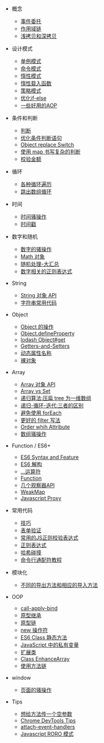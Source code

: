 - 概念

  - [事件委托](javascript/Event-delegation.md)
  - [作用域链](javascript/scope-chain.md)
  - [浅拷贝和深拷贝](javascript/Shallow-and-deep-copy.md)

- 设计模式

  <!-- - [IIFE](javascript/js-iife.md) -->
  - [单例模式](javascript/SingleTon-mode.md)
  - [命令模式](javascript/DesignPattern/Command-mode.md)
  - [惰性模式](javascript/DesignPattern/inertia-mode.md)
  - [惰性载入函数](javascript/lazy-load-func.md)
  - [策略模式](javascript/strategy-pattern.md)
  - [优化if-else](javascript/optimize-the-if-else.md)
  - [一些好用的AOP](javascript/useful-aop-method.md)

- 条件和判断

  - [判断](javascript/all-kinds-of-judgment.md)
  - [优化条件判断语句](javascript/Improve-judge.md)
  - [Object replace Switch](javascript/Object-Replace-Switch.md)
  - [使用 map 书写复杂的判断](javascript/judge-with-map.md)
  - [校验金额](javascript/CHECK_THE_AMOUNT_regular-expression.md)

- 循环

  - [各种循环遍历](javascript/Various-cyclic.md)
  - [跳出数组循环](javascript/Break-loop.md)

- 时间

  - [时间骚操作](javascript/time-Sao-Operations.md)
  - [时间戳](javascript/now-time-stamp.md)

- 数字和随机

  - [数字的骚操作](javascript/Digital-Sao-Operations.md)
  - [Math 对象](javascript/math.md)
  - [随机处理-大汇总](javascript/Random-Summary.md)
  - [数字相关的正则表达式](javascript/some-regex.md)

- String

  - [String 对象 API](javascript/String.md)
  - [字符串常用代码](javascript/string-utils-func.md)

- Object

  - [Object 的操作](javascript/sao-object.md)
  - [Object.defineProperty](javascript/defineProperty.md)
  - [lodash Object#get](javascript/arbitrarily-nested.md)
  - [Getters-and-Setters](javascript/Getters-and-Setters.md)
  - [动态属性名称](javascript/variable-key-value.md)
  - [裸对象](javascript/Object.create-null.md)

- Array

  - [Array 对象 API](javascript/Array.md)
  - [Array vs Set](javascript/array-set.md)
  - [递归算法:压扁 tree 为一维数组](javascript/tree.md)
  - [递归-循环-迭代:三者的区别](javascript/FinaBoChe.md)
  - [避免使用 forEach](javascript/foreach-replacement.md)
  - [更好的 filter 写法](javascript/JavaScript-filter.md)
  - [Order whih Attribute](javascript/Order-By-Condition.md)
  - [数组骚操作](javascript/sao-array.md)

- Function / ES6+

  - [ES6 Syntax and Feature](javascript/ES6-Syntax.md)
  - [ES6 解构](javascript/destructuring-nested-objects.md)
  - [...运算符](javascript/the-three-dots.md)
  - [Function](javascript/sao-Function.md)
  - [几个观察器API](javascript/some-observer.md)
  - [WeakMap](javascript/WeakMap.md)
  - [Javascript Proxy](javascript/javascript-Proxy.md)

- 常用代码

  - [技巧](javascript/trick.md)
  - [表单验证](javascript/verify-user-info.md)
  - [常用的JS正则校验表达式](javascript/Regular-expression.md)
  - [正则表达式](javascript/Regex.md)
  - [哈希碰撞](javascript/Hash-collision.md)
  - [命令行通配符教程](javascript/wildcards.md)

- 模块化
  - [不同的导出方法和相应的导入方法](javascript/Module-Cheatsheet.md)

- OOP

  - [call-apply-bind](javascript/call-apply-bind.md)
  <!-- - [OOP、Inherit](javascript/js-Object-oriented-part.md) -->
  - [原型继承](javascript/prototype-inheritance.md)
  - [原型链](javascript/js-prototype-chain.md)
  - [new 操作符](javascript/new-Operator.md)
  - [ES6 Class 静态方法](javascript/Class-Static-methods.md.md)
  - [JavaScript 中的私有变量](javascript/private-variable.md)
  - [扩展类](javascript/extend-class.md)
  - [Class EnhanceArray](javascript/class-EnhanceArray.md)
  - [使用方法链](javascript/method-chain.md)

- window

  - [页面的骚操作](javascript/trick-of-window.md)

- Tips

  - [想给方法传一个空参数](javascript/transmit-Empty-parameter.md)
  - [Chrome DevTools Tips](javascript/Chrome-DevTools-Tips.md)
  - [attach-event-handlers](javascript/attach-event-handlers-inside-other-handlers.md)
  - [Javascript RORO 模式](javascript/Javascript-RORO.md)
